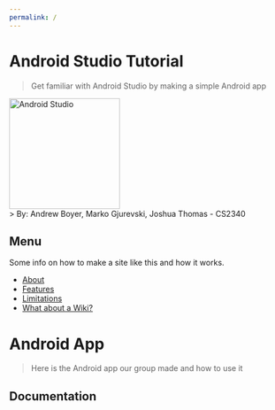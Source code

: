 ```yaml
---
permalink: /
---
```

# **Android Studio Tutorial**
> Get familiar with Android Studio by making a simple Android app

<div align="left">
    <a href="https://developer.android.com/studio">
        <img src="https://upload.wikimedia.org/wikipedia/commons/thumb/9/92/Android_Studio_Trademark.svg/2560px-Android_Studio_Trademark.svg.png" alt="Android Studio" width="200">
    </a>
</div>
> By: Andrew Boyer, Marko Gjurevski, Joshua Thomas - CS2340


## Menu

Some info on how to make a site like this and how it works.

- [About](about.md)
- [Features](features.md)
- [Limitations](limitations.md)
- [What about a Wiki?](wiki.md)


# **Android App**
> Here is the Android app our group made and how to use it

## Documentation